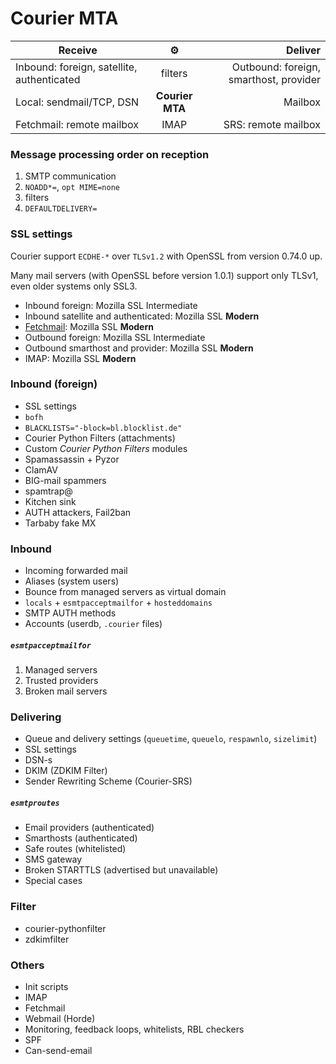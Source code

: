 # Courier MTA


| Receive                                    | :gear:  |                                Deliver |
| ------------------------------------------ | :-----: | -------------------------------------: |
| Inbound: foreign, satellite, authenticated | filters | Outbound: foreign, smarthost, provider |
| Local: sendmail/TCP, DSN           | **Courier MTA** |                                Mailbox |
| Fetchmail: remote mailbox          |      IMAP       |                    SRS: remote mailbox |


### Message processing order on reception

1. SMTP communication
1. `NOADD*=`, `opt MIME=none`
1. filters
1. `DEFAULTDELIVERY=`

### SSL settings

Courier support `ECDHE-*` over `TLSv1.2` with OpenSSL from version 0.74.0 up.

Many mail servers (with OpenSSL before version 1.0.1) support only TLSv1, even older systems only SSL3.

- Inbound foreign: Mozilla SSL Intermediate
- Inbound satellite and authenticated: Mozilla SSL **Modern**
- [Fetchmail](http://www.fetchmail.info/fetchmail-man.html#8): Mozilla SSL **Modern**
- Outbound foreign: Mozilla SSL Intermediate
- Outbound smarthost and provider: Mozilla SSL **Modern**
- IMAP: Mozilla SSL **Modern**


### Inbound (foreign)

- SSL settings
- `bofh`
- `BLACKLISTS="-block=bl.blocklist.de"`
- Courier Python Filters (attachments)
- Custom *Courier Python Filters* modules
- Spamassassin + Pyzor
- ClamAV
- BIG-mail spammers
- spamtrap@
- Kitchen sink
- AUTH attackers, Fail2ban
- Tarbaby fake MX

### Inbound

- Incoming forwarded mail
- Aliases (system users)
- Bounce from managed servers as virtual domain
- `locals` + `esmtpacceptmailfor` + `hosteddomains`
- SMTP AUTH methods
- Accounts (userdb, `.courier` files)

##### `esmtpacceptmailfor`

1. Managed servers
2. Trusted providers
3. Broken mail servers

### Delivering

- Queue and delivery settings (`queuetime`, `queuelo`, `respawnlo`, `sizelimit`)
- SSL settings
- DSN-s
- DKIM (ZDKIM Filter)
- Sender Rewriting Scheme (Courier-SRS)

##### `esmtproutes`

- Email providers (authenticated)
- Smarthosts (authenticated)
- Safe routes (whitelisted)
- SMS gateway
- Broken STARTTLS (advertised but unavailable)
- Special cases

### Filter

- courier-pythonfilter
- zdkimfilter

### Others

- Init scripts
- IMAP
- Fetchmail
- Webmail (Horde)
- Monitoring, feedback loops, whitelists, RBL checkers
- SPF
- Can-send-email
